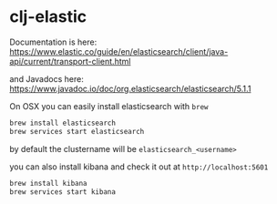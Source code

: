 # clj-elastic

Documentation is here:
https://www.elastic.co/guide/en/elasticsearch/client/java-api/current/transport-client.html

and Javadocs here:
https://www.javadoc.io/doc/org.elasticsearch/elasticsearch/5.1.1

On OSX you can easily install elasticsearch with `brew`
```bash
brew install elasticsearch
brew services start elasticsearch
```

by default the clustername will be `elasticsearch_<username>`

you can also install kibana and check it out at `http://localhost:5601`

```bash
brew install kibana
brew services start kibana
```
